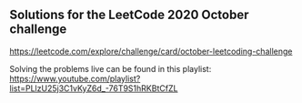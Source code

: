 ## Solutions for the LeetCode 2020 October challenge

https://leetcode.com/explore/challenge/card/october-leetcoding-challenge

Solving the problems live can be found in this playlist: https://www.youtube.com/playlist?list=PLlzU25j3C1vKyZ6d_-76T9S1hRKBtCfZL